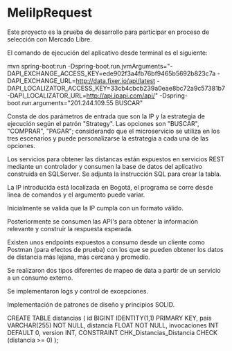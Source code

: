 # MeliIpRequest
Este proyecto es la prueba de desarrollo para participar en proceso de selección con Mercado Libre.

El comando de ejecución del aplicativo desde terminal es el siguiente:

mvn spring-boot:run -Dspring-boot.run.jvmArguments="-DAPI_EXCHANGE_ACCESS_KEY=ede902f3a4fb76bf9465b5692b823c7a -DAPI_EXCHANGE_URL=http://data.fixer.io/api/latest -DAPI_LOCALIZATOR_ACCESS_KEY=33cb4cbcb239a0eae8bc72a9c57381b7 -DAPI_LOCALIZATOR_URL=http://api.ipapi.com/api/" -Dspring-boot.run.arguments="201.244.109.55 BUSCAR"

Consta de dos parámetros de entrada que son la IP y la estrategia de ejecución según el patrón "Strategy". Las opciones son "BUSCAR", "COMPRAR", "PAGAR"; considerando que el microservicio se utiliza en los tres escenarios y puede personalizarse la estrategia a cada una de las opciones.

Los servicios para obtener las distancas están expuestos en servicios REST mediante un controlador y consumen la base de datos del aplicativo construida en SQLServer. Se adjunta la instrucción SQL para crear la tabla.

La IP introducida está localizada en Bogotá, el programa se corre desde linea de comandos y el argumento puede variar.

Inicialmente se valida que la IP cumpla con un formato válido.

Posteriormente se consumen las API's para obtener la información relevante y construir la respuesta esperada.

Existen unos endpoints expuestos a consumo desde un cliente como Postman (para efectos de prueba) con los que se pueden 
obtener los datos de distancia más lejana, más cercana y promedio.

Se realizaron dos tipos diferentes de mapeo de data a partir de un servicio a un consumo externo.

Se implementaron logs y control de excepciones.

Implementación de patrones de diseño y principios SOLID.


CREATE TABLE distancias (
    id BIGINT IDENTITY(1,1) PRIMARY KEY,
    pais VARCHAR(255) NOT NULL,
    distancia FLOAT NOT NULL,
    invocaciones INT DEFAULT 0,
    version INT,
    CONSTRAINT CHK_Distancias_Distancia CHECK (distancia >= 0)
);
